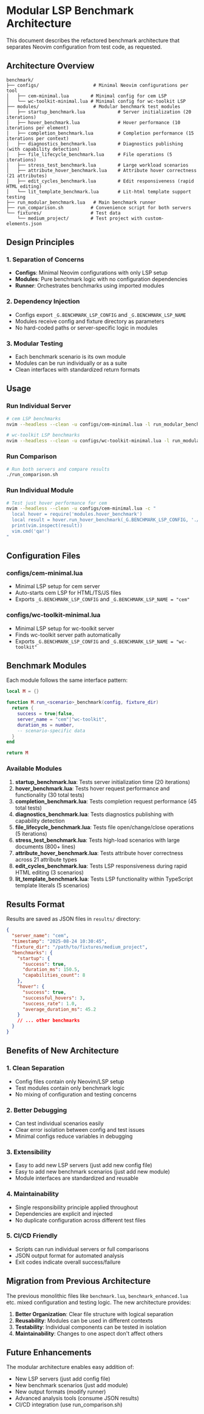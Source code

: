 # Modular LSP Benchmark Architecture

This document describes the refactored benchmark architecture that separates Neovim configuration from test code, as requested.

## Architecture Overview

```
benchmark/
├── configs/                    # Minimal Neovim configurations per tool
│   ├── cem-minimal.lua        # Minimal config for cem LSP
│   └── wc-toolkit-minimal.lua # Minimal config for wc-toolkit LSP
├── modules/                    # Modular benchmark test modules
│   ├── startup_benchmark.lua            # Server initialization (20 iterations)
│   ├── hover_benchmark.lua              # Hover performance (10 iterations per element)  
│   ├── completion_benchmark.lua         # Completion performance (15 iterations per context)
│   ├── diagnostics_benchmark.lua        # Diagnostics publishing (with capability detection)
│   ├── file_lifecycle_benchmark.lua     # File operations (5 iterations)
│   ├── stress_test_benchmark.lua        # Large workload scenarios
│   ├── attribute_hover_benchmark.lua    # Attribute hover correctness (21 attributes)
│   ├── edit_cycles_benchmark.lua        # Edit responsiveness (rapid HTML editing)
│   └── lit_template_benchmark.lua       # Lit-html template support testing
├── run_modular_benchmark.lua   # Main benchmark runner
├── run_comparison.sh          # Convenience script for both servers
└── fixtures/                  # Test data
    └── medium_project/        # Test project with custom-elements.json
```

## Design Principles

### 1. Separation of Concerns
- **Configs**: Minimal Neovim configurations with only LSP setup
- **Modules**: Pure benchmark logic with no configuration dependencies  
- **Runner**: Orchestrates benchmarks using imported modules

### 2. Dependency Injection
- Configs export `_G.BENCHMARK_LSP_CONFIG` and `_G.BENCHMARK_LSP_NAME`
- Modules receive config and fixture directory as parameters
- No hard-coded paths or server-specific logic in modules

### 3. Modular Testing
- Each benchmark scenario is its own module
- Modules can be run individually or as a suite
- Clean interfaces with standardized return formats

## Usage

### Run Individual Server
```bash
# cem LSP benchmarks
nvim --headless --clean -u configs/cem-minimal.lua -l run_modular_benchmark.lua

# wc-toolkit LSP benchmarks  
nvim --headless --clean -u configs/wc-toolkit-minimal.lua -l run_modular_benchmark.lua
```

### Run Comparison
```bash
# Run both servers and compare results
./run_comparison.sh
```

### Run Individual Module
```bash
# Test just hover performance for cem
nvim --headless --clean -u configs/cem-minimal.lua -c "
  local hover = require('modules.hover_benchmark')
  local result = hover.run_hover_benchmark(_G.BENCHMARK_LSP_CONFIG, './fixtures/medium_project')
  print(vim.inspect(result))
  vim.cmd('qa!')
"
```

## Configuration Files

### configs/cem-minimal.lua
- Minimal LSP setup for cem server
- Auto-starts cem LSP for HTML/TS/JS files
- Exports `_G.BENCHMARK_LSP_CONFIG` and `_G.BENCHMARK_LSP_NAME = "cem"`

### configs/wc-toolkit-minimal.lua  
- Minimal LSP setup for wc-toolkit server
- Finds wc-toolkit server path automatically
- Exports `_G.BENCHMARK_LSP_CONFIG` and `_G.BENCHMARK_LSP_NAME = "wc-toolkit"`

## Benchmark Modules

Each module follows the same interface pattern:

```lua
local M = {}

function M.run_<scenario>_benchmark(config, fixture_dir)
  return {
    success = true|false,
    server_name = "cem"|"wc-toolkit", 
    duration_ms = number,
    -- scenario-specific data
  }
end

return M
```

### Available Modules

1. **startup_benchmark.lua**: Tests server initialization time (20 iterations)
2. **hover_benchmark.lua**: Tests hover request performance and functionality (30 total tests)
3. **completion_benchmark.lua**: Tests completion request performance (45 total tests)
4. **diagnostics_benchmark.lua**: Tests diagnostics publishing with capability detection
5. **file_lifecycle_benchmark.lua**: Tests file open/change/close operations (5 iterations)
6. **stress_test_benchmark.lua**: Tests high-load scenarios with large documents (800+ lines)
7. **attribute_hover_benchmark.lua**: Tests attribute hover correctness across 21 attribute types
8. **edit_cycles_benchmark.lua**: Tests LSP responsiveness during rapid HTML editing (3 scenarios)
9. **lit_template_benchmark.lua**: Tests LSP functionality within TypeScript template literals (5 scenarios)

## Results Format

Results are saved as JSON files in `results/` directory:

```json
{
  "server_name": "cem",
  "timestamp": "2025-08-24 10:30:45", 
  "fixture_dir": "/path/to/fixtures/medium_project",
  "benchmarks": {
    "startup": {
      "success": true,
      "duration_ms": 150.5,
      "capabilities_count": 8
    },
    "hover": {
      "success": true,
      "successful_hovers": 3,
      "success_rate": 1.0,
      "average_duration_ms": 45.2
    }
    // ... other benchmarks
  }
}
```

## Benefits of New Architecture

### 1. Clean Separation
- Config files contain only Neovim/LSP setup
- Test modules contain only benchmark logic
- No mixing of configuration and testing concerns

### 2. Better Debugging
- Can test individual scenarios easily
- Clear error isolation between config and test issues
- Minimal configs reduce variables in debugging

### 3. Extensibility
- Easy to add new LSP servers (just add new config file)
- Easy to add new benchmark scenarios (just add new module)
- Module interfaces are standardized and reusable

### 4. Maintainability  
- Single responsibility principle applied throughout
- Dependencies are explicit and injected
- No duplicate configuration across different test files

### 5. CI/CD Friendly
- Scripts can run individual servers or full comparisons
- JSON output format for automated analysis
- Exit codes indicate overall success/failure

## Migration from Previous Architecture

The previous monolithic files like `benchmark.lua`, `benchmark_enhanced.lua` etc. mixed configuration and testing logic. The new architecture provides:

1. **Better Organization**: Clear file structure with logical separation
2. **Reusability**: Modules can be used in different contexts
3. **Testability**: Individual components can be tested in isolation
4. **Maintainability**: Changes to one aspect don't affect others

## Future Enhancements

The modular architecture enables easy addition of:

- New LSP servers (just add config file)
- New benchmark scenarios (just add module) 
- New output formats (modify runner)
- Advanced analysis tools (consume JSON results)
- CI/CD integration (use run_comparison.sh)